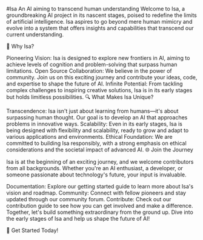 #Isa
An AI aiming to transcend human understanding
Welcome to Isa, a groundbreaking AI project in its nascent stages, poised to redefine the limits of artificial intelligence. Isa aspires to go beyond mere human mimicry and evolve into a system that offers insights and capabilities that transcend our current understanding.

🚀 Why Isa?

Pioneering Vision: Isa is designed to explore new frontiers in AI, aiming to achieve levels of cognition and problem-solving that surpass human limitations.
Open Source Collaboration: We believe in the power of community. Join us on this exciting journey and contribute your ideas, code, and expertise to shape the future of AI.
Infinite Potential: From tackling complex challenges to inspiring creative solutions, Isa is in its early stages but holds limitless possibilities.
🔍 What Makes Isa Unique?

Transcendence: Isa isn't just about learning from humans—it's about surpassing human thought. Our goal is to develop an AI that approaches problems in innovative ways.
Scalability: Even in its early stages, Isa is being designed with flexibility and scalability, ready to grow and adapt to various applications and environments.
Ethical Foundation: We are committed to building Isa responsibly, with a strong emphasis on ethical considerations and the societal impact of advanced AI.
🌐 Join the Journey

Isa is at the beginning of an exciting journey, and we welcome contributors from all backgrounds. Whether you're an AI enthusiast, a developer, or someone passionate about technology's future, your input is invaluable.

Documentation: Explore our getting started guide to learn more about Isa's vision and roadmap.
Community: Connect with fellow pioneers and stay updated through our community forum.
Contribute: Check out our contribution guide to see how you can get involved and make a difference.
Together, let's build something extraordinary from the ground up. Dive into the early stages of Isa and help us shape the future of AI!

🌟 Get Started Today!
